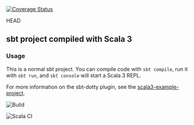 [![Coverage Status](https://coveralls.io/repos/github/annaznvc/MAEDN/badge.svg?branch=TestWorkflow)](https://coveralls.io/github/annaznvc/MAEDN?branch=TestWorkflow)



HEAD
## sbt project compiled with Scala 3

### Usage

This is a normal sbt project. You can compile code with `sbt compile`, run it with `sbt run`, and `sbt console` will start a Scala 3 REPL.

For more information on the sbt-dotty plugin, see the
[scala3-example-project](https://github.com/scala/scala3-example-project/blob/main/README.md).

![Build](https://github.com/annaznvc/MAEDN/actions/workflows/scala.yml/badge.svg?branch=TestWorkflow)

![Scala CI](https://github.com/annaznvc/MAEDN/actions/workflows/scala.yml/badge.svg?branch=TestWorkflow)


